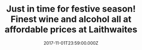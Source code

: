 ---
campaign-uuid: "c-f14b6ed2-0a4e-46a6-ba28-717385467db2"
type: "Product"
category: "Other"
date: "2017-11-01T23:59:00.000Z"
end-date: "2017-12-21T23:59:00.000Z"
disable-form: false
is_promoted: false
has_entry_page: false
title: "Just in time for festive season! Finest wine and alcohol all at affordable\
  \ prices at Laithwaites "
competition-description: "Family-run wine merchant going direct to winemakers in their\
  \ vineyards. Founded in 1969 by Tony Laithwaite (a man and a van with help from\
  \ his nan)."
banner-img: "laithwaites-main_image.png"
logo-left-href: "https://www.laithwaites.co.uk/wines/_/N-n?icamp=nav-latest"
logo-left-image: "laithwaites-logo.png"
logo-left-title: "Laithwaites"
has-winner: false
country-restrictions:
- "GB"
---